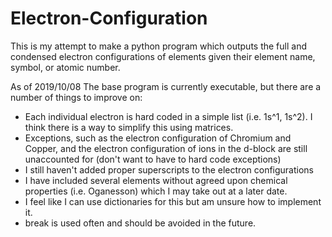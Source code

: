 # Electron-Configuration

This is my attempt to make a python program which outputs the full and condensed electron configurations of elements given their element name, symbol, or atomic number. 

As of 2019/10/08
The base program is currently executable, but there are a number of things to improve on:
  - Each individual electron is hard coded in a simple list (i.e. 1s^1, 1s^2). I think there is a way to simplify this using matrices.
  - Exceptions, such as the electron configuration of Chromium and Copper, and the electron configuration of ions in the d-block are still unaccounted for (don't want to have to hard code exceptions)
  - I still haven't added proper superscripts to the electron configurations
  - I have included several elements without agreed upon chemical properties (i.e. Oganesson) which I may take out at a later date.
  - I feel like I can use dictionaries for this but am unsure how to implement it.
  - break is used often and should be avoided in the future.
